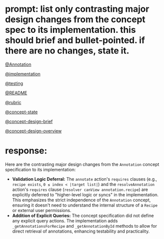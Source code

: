 # prompt: list only contrasting major design changes from the concept spec to its implementation. this should brief and bullet-pointed. if there are no changes, state it.         


[@Annotation](Annotation.md)

[@implementation](implementation.md)

[@testing](testing.md)

[@README](../../../README.md)

[@rubric](../../background/rubric.md)

[@concept-state](../../background/detailed/concept-state.md)

[@concept-design-brief](../../background/concept-design-brief.md)

[@concept-design-overview](../../background/concept-design-overview.md)



# response:

Here are the contrasting major design changes from the `Annotation` concept specification to its implementation:

*   **Validation Logic Deferral:** The `annotate` action's `requires` clauses (e.g., `recipe exists`, `0 ≤ index < |target list|`) and the `resolveAnnotation` action's `requires` clause (`resolver canView annotation.recipe`) are explicitly deferred to "higher-level logic or syncs" in the implementation. This emphasizes the strict independence of the `Annotation` concept, ensuring it doesn't need to understand the internal structure of a `Recipe` or external user permissions.
*   **Addition of Explicit Queries:** The concept specification did not define any explicit query actions. The implementation adds `_getAnnotationsForRecipe` and `_getAnnotationById` methods to allow for direct retrieval of annotations, enhancing testability and practicality.